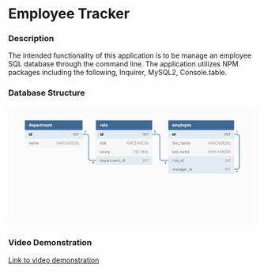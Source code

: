 # Employee Tracker

### **Description**
The intended functionality of this application is to be manage an employee SQL database through the command line. The application utilizes NPM packages including the following, Inquirer, MySQL2, Console.table.

### **Database Structure**
![Database schema includes tables labeled “employee,” role,” and “department.”](./imgs/12-sql-homework-demo-01.png)

### **Video Demonstration**
[Link to video demonstration](https://drive.google.com/file/d/1is0C8OvYHkicnQnOYZ6Gnw5MCpQeuaRU/view?usp=sharing)